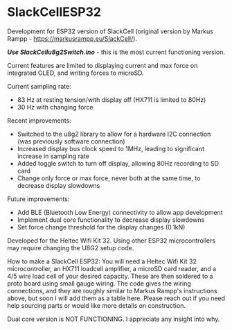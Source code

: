 # SlackCellESP32
Development for ESP32 version of SlackCell (original version by Markus Rampp - https://markusrampp.eu/SlackCell/).

***Use SlackCellu8g2Switch.ino*** - this is the most current functioning version.

Current features are limited to displaying current and max force on integrated OLED, and writing forces to microSD.

Current sampling rate:
- 83 Hz at resting tension/with display off (HX711 is limited to 80Hz)
- 30 Hz with changing force

Recent improvements:
- Switched to the u8g2 library to allow for a hardware I2C connection (was previously software connection)
- Increased display bus clock speed to 1MHz, leading to significant increase in sampling rate
- Added toggle switch to turn off display, allowing 80Hz recording to SD card
- Change only force or max force, never both at the same time, to decrease display slowdowns

Future improvements:
- Add BLE (Bluetooth Low Energy) connectivity to allow app development
- Implement dual core functionality to decrease display slowdowns
- Set force change threshold for the display changes (0.1kN)

Developed for the Heltec Wifi Kit 32. Using other ESP32 microcontrollers may require changing the U8G2 setup code.

How to make a SlackCell ESP32:
You will need a Heltec Wifi Kit 32 microcontroller, an HX711 loadcell amplifier, a microSD card reader, and a 4/5 wire load cell of your desired capacity. These are then soldered to a proto board using small gauge wiring. The code gives the wiring connections, and they are roughly similar to Markus Rampp's instructions above, but soon I will add them as a table here. Please reach out if you need help sourcing parts or would like more details on construction.  

Dual core version is NOT FUNCTIONING. I appreciate any insight into why.
